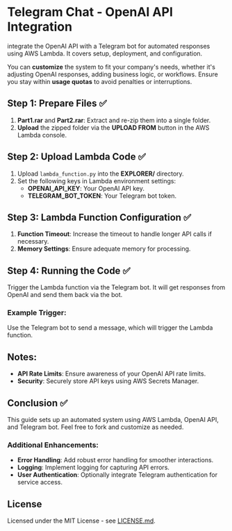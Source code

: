 # Telegram Chat - OpenAI API Integration

integrate the OpenAI API with a Telegram bot for automated responses using AWS Lambda. It covers setup, deployment, and configuration.

You can **customize** the system to fit your company's needs, whether it's adjusting OpenAI responses, adding business logic, or workflows. Ensure you stay within **usage quotas** to avoid penalties or interruptions.

## Step 1: Prepare Files ✅

1. **Part1.rar** and **Part2.rar**: Extract and re-zip them into a single folder.
2. **Upload** the zipped folder via the **UPLOAD FROM** button in the AWS Lambda console.

## Step 2: Upload Lambda Code ✅

1. Upload `lambda_function.py` into the **EXPLORER/** directory.
2. Set the following keys in Lambda environment settings:
   - **OPENAI_API_KEY**: Your OpenAI API key.
   - **TELEGRAM_BOT_TOKEN**: Your Telegram bot token.

## Step 3: Lambda Function Configuration ✅

1. **Function Timeout**: Increase the timeout to handle longer API calls if necessary.
2. **Memory Settings**: Ensure adequate memory for processing.

## Step 4: Running the Code ✅

Trigger the Lambda function via the Telegram bot. It will get responses from OpenAI and send them back via the bot.

### Example Trigger:
Use the Telegram bot to send a message, which will trigger the Lambda function.

## Notes: 

- **API Rate Limits**: Ensure awareness of your OpenAI API rate limits.
- **Security**: Securely store API keys using AWS Secrets Manager.

## Conclusion ✅

This guide sets up an automated system using AWS Lambda, OpenAI API, and Telegram bot. Feel free to fork and customize as needed.

### Additional Enhancements:
- **Error Handling**: Add robust error handling for smoother interactions.
- **Logging**: Implement logging for capturing API errors.
- **User Authentication**: Optionally integrate Telegram authentication for service access.

## License

Licensed under the MIT License - see [LICENSE.md](LICENSE.md).
